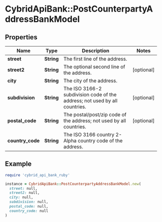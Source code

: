 # CybridApiBank::PostCounterpartyAddressBankModel

## Properties

| Name | Type | Description | Notes |
| ---- | ---- | ----------- | ----- |
| **street** | **String** | The first line of the address. |  |
| **street2** | **String** | The optional second line of the address. | [optional] |
| **city** | **String** | The city of the address. |  |
| **subdivision** | **String** | The ISO 3166-2 subdivision code of the address; not used by all countries. | [optional] |
| **postal_code** | **String** | The postal/post/zip code of the address; not used by all countries. | [optional] |
| **country_code** | **String** | The ISO 3166 country 2-Alpha country code of the address. |  |

## Example

```ruby
require 'cybrid_api_bank_ruby'

instance = CybridApiBank::PostCounterpartyAddressBankModel.new(
  street: null,
  street2: null,
  city: null,
  subdivision: null,
  postal_code: null,
  country_code: null
)
```

